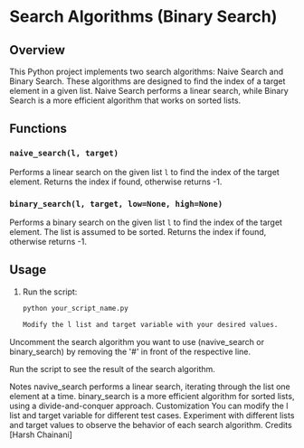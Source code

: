 # Search Algorithms (Binary Search)

## Overview

This Python project implements two search algorithms: Naive Search and Binary Search. These algorithms are designed to find the index of a target element in a given list. Naive Search performs a linear search, while Binary Search is a more efficient algorithm that works on sorted lists.

## Functions

### `naive_search(l, target)`

Performs a linear search on the given list `l` to find the index of the target element. Returns the index if found, otherwise returns -1.

### `binary_search(l, target, low=None, high=None)`

Performs a binary search on the given list `l` to find the index of the target element. The list is assumed to be sorted. Returns the index if found, otherwise returns -1.

## Usage

1. Run the script:

   ```bash
   python your_script_name.py

   Modify the l list and target variable with your desired values.

Uncomment the search algorithm you want to use (navive_search or binary_search) by removing the '#' in front of the respective line.

Run the script to see the result of the search algorithm.

Notes
navive_search performs a linear search, iterating through the list one element at a time.
binary_search is a more efficient algorithm for sorted lists, using a divide-and-conquer approach.
Customization
You can modify the l list and target variable for different test cases.
Experiment with different lists and target values to observe the behavior of each search algorithm.
Credits
[Harsh Chainani]
